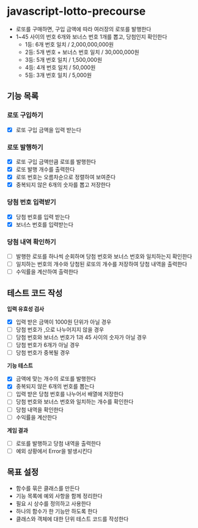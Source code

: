 # javascript-lotto-precourse

- 로또를 구매하면, 구입 금액에 따라 여러장의 로또를 발행한다
- 1~45 사이의 번호 6개와 보너스 번호 1개를 뽑고, 당첨인지 확인한다
  - 1등: 6개 번호 일치 / 2,000,000,000원
  - 2등: 5개 번호 + 보너스 번호 일치 / 30,000,000원
  - 3등: 5개 번호 일치 / 1,500,000원
  - 4등: 4개 번호 일치 / 50,000원
  - 5등: 3개 번호 일치 / 5,000원

## 기능 목록

### 로또 구입하기

- [x] 로또 구입 금액을 입력 받는다

### 로또 발행하기

- [x] 로또 구입 금액만큼 로또를 발행한다
- [x] 로또 발행 개수를 출력한다
- [x] 로또 번호는 오름차순으로 정렬하여 보여준다
- [x] 중복되지 않은 6개의 숫자를 뽑고 저장한다

### 당첨 번호 입력받기

- [x] 당첨 번호를 입력 받는다
- [x] 보너스 번호를 입력받는다

### 당첨 내역 확인하기

- [ ] 발행한 로또를 하나씩 순회하며 당첨 번호와 보너스 번호와 일치하는지 확인한다
- [ ] 일치하는 번호의 개수와 당첨된 로또의 개수를 저장하여 당첨 내역을 출력한다
- [ ] 수익률을 계산하여 출력한다

## 테스트 코드 작성

**입력 유효성 검사**

- [x] 입력 받은 금액이 1000원 단위가 아닐 경우
- [ ] 당첨 번호가 ,으로 나누어지지 않을 경우
- [ ] 당첨 번호와 보너스 번호가 1과 45 사이의 숫자가 아닐 경우
- [ ] 당첨 번호가 6개가 아닐 경우
- [ ] 당첨 번호가 중복될 경우

**기능 테스트**

- [x] 금액에 맞는 개수의 로또를 발행한다
- [x] 중복되지 않은 6개의 번호를 뽑는다
- [ ] 입력 받은 당첨 번호를 나누어서 배열에 저장한다
- [ ] 당첨 번호와 보너스 번호와 일치하는 개수를 확인한다
- [ ] 당첨 내역을 확인한다
- [ ] 수익률을 계산한다

**게임 결과**

- [ ] 로또를 발행하고 당첨 내역을 출력한다
- [ ] 예외 상황에서 Error을 발생시킨다

## 목표 설정

- 함수를 묶은 클래스를 만든다
- 기능 목록에 예외 사항을 함께 정리한다
- 필요 시 상수를 정의하고 사용한다
- 하나의 함수가 한 기능만 하도록 한다
- 클래스와 객체에 대한 단위 테스트 코드를 작성한다
